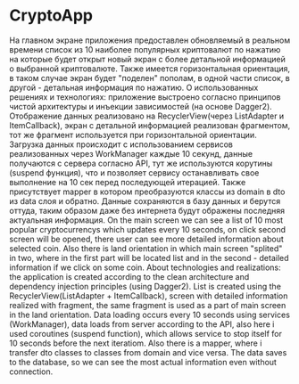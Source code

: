 # CryptoApp
На главном экране приложения предоставлен обновляемый в реальном времени список из 10 наиболее популярных криптовалют по нажатию на которые будет открыт новый экран с
более детальной информацией о выбранной криптовалюте. Также имеется горизонтальная ориентация, в таком случае экран будет "поделен" пополам, в одной части список, в 
другой - детальная информация по нажатию.
О использованных решениях и технологиях: приложение выстроено согласно принципов чистой архитектуры и инъекции зависимостей (на основе Dagger2). Отображение 
данных реализовано на RecyclerView(через ListAdapter и ItemCallback), экран с детальной информацией реализован фрагментом, тот же фрагмент используется при горизонтальной
ориентации. Загрузка данных происходит с использованием сервисов реализованных через WorkManager каждые 10 секунд, данные получаются с сервера согласно API, 
тут же используются корутины (suspend функция), что и позволяет сервису останавливать свое выполнение на 10 сек перед последующей итерацией. 
Также присутствует mapper в котором преобразуются классы из domain в dto из data слоя и обратно. Данные сохраняются в базу данных и берутся оттуда, 
таким образом даже без интернета будут ображены последняя актуальная информация.
On the main screen we can see a list of 10 most popular cryptocurrencys which updates every 10 seconds, on click second screen will be opened, there user can see more 
detailed information about selected coin. Also there is land orientation in which main screen "splited" in two, where in the first part will be located list and in the
second - detailed information if we click on some coin.
About technologies and realizations: the application is created according to the clean architecture and dependency injection principles (using Dagger2). List is created
using the RecyclerView(ListAdapter + ItemCallback), screen with detailed information realized with fragment, the same fragment is used as a part of main screen in 
the land orientation. Data loading occurs every 10 seconds using services (WorkManager), data loads from server according to the API, also here i used coroutines 
(suspend function), which allows service to stop itself for 10 seconds before the next iteratiom. Also there is a mapper, where i transfer dto classes to classes
from domain and vice versa. The data saves to the database, so we can see the most actual information even without connection.
